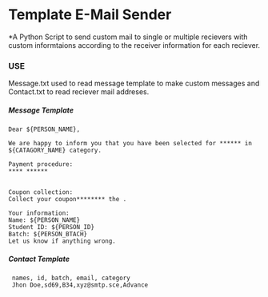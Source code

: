# Template E-Mail Sender
*A Python Script to send custom mail to single or multiple recievers with custom informtaions according to the receiver information for each reciever. 


### USE
Message.txt used to read message template to make custom messages and Contact.txt to read reciever mail addreses. 

##### Message Template
```
Dear ${PERSON_NAME},

We are happy to inform you that you have been selected for ****** in ${CATAGORY_NAME} category.

Payment procedure:
**** ******


Coupon collection:
Collect your coupon******** the .

Your information: 
Name: ${PERSON_NAME}
Student ID: ${PERSON_ID}
Batch: ${PERSON_BTACH}
Let us know if anything wrong. 
```

##### Contact Template
```
 names, id, batch, email, category   
 Jhon Doe,sd69,B34,xyz@smtp.sce,Advance 
```
